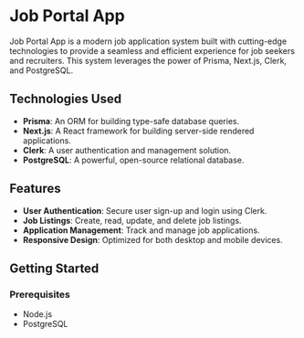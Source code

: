 # Job Portal App

Job Portal App is a modern job application system built with cutting-edge technologies to provide a seamless and efficient experience for job seekers and recruiters. This system leverages the power of Prisma, Next.js, Clerk, and PostgreSQL.

## Technologies Used

- **Prisma**: An ORM for building type-safe database queries.
- **Next.js**: A React framework for building server-side rendered applications.
- **Clerk**: A user authentication and management solution.
- **PostgreSQL**: A powerful, open-source relational database.

## Features

- **User Authentication**: Secure user sign-up and login using Clerk.
- **Job Listings**: Create, read, update, and delete job listings.
- **Application Management**: Track and manage job applications.
- **Responsive Design**: Optimized for both desktop and mobile devices.

## Getting Started

### Prerequisites

- Node.js
- PostgreSQL
